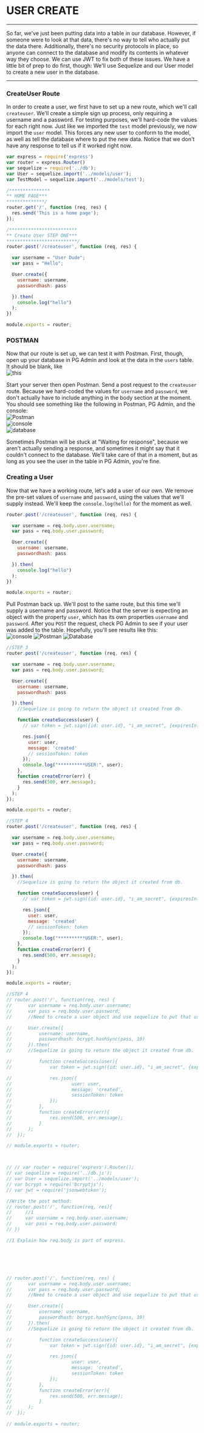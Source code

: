# USER CREATE
---
So far, we've just been putting data into a table in our database. However, if someone were to look at that data, there's no way to tell who actually put the data there. Additionally, there's no security protocols in place, so anyone can connect to the database and modify its contents in whatever way they choose. We can use JWT to fix both of these issues. We have a little bit of prep to do first, though: We'll use Sequelize and our User model to create a new user in the database. 

<hr />

### CreateUser Route
In order to create a user, we first have to set up a new route, which we'll call `createuser`. We'll create a simple sign up process, only requiring a username and a password. For testing purposes, we'll hard-code the values for each right now. Just like we imported the `test` model previously, we now import the `user` model. This forces any new user to conform to the model, as well as tell the database where to put the new data. Notice that we don't have any response to tell us if it worked right now.

```js
var express = require('express')
var router = express.Router()
var sequelize = require('../db');
var User = sequelize.import('../models/user');
var TestModel = sequelize.import('../models/test');

/***************
** HOME PAGE***
**************/
router.get('/', function (req, res) {
  res.send('This is a home page');
});

/*************************
** Create User STEP ONE***
**************************/
router.post('/createuser', function (req, res) {

  var username = "User Dude";
  var pass = "Hello";

  User.create({
    username: username,
    passwordhash: pass

  }).then(
    console.log("hello")
  );
})

module.exports = router;
```

### POSTMAN
Now that our route is set up, we can test it with Postman. First, though, open up your database in PG Admin and look at the data in the `users` table. It should be blank, like 
<br>![this](../assets/blankUserTable.png) <br>

Start your server then open Postman. Send a post request to the `createuser` route. Because we hard-coded the values for `username` and `password`, we don't actually have to include anything in the body section at the moment. You should see something like the following in Postman, PG Admin, and the console: <br>
![Postman](../assets/testUserConsole.png)<br>
![console](../assets/testUserPostman.png)<br>
![database](..assets/testsUserDatabase.png)<br>

Sometimes Postman will be stuck at "Waiting for response", because we aren't actually sending a response, and sometimes it might say that it couldn't connect to the database. We'll take care of that in a moment, but as long as you see the user in the table in PG Admin, you're fine.

### Creating a User
Now that we have a working route, let's add a user of our own. We remove the pre-set values of `username` and `password`, using the values that we'll supply instead. We'll keep the `console.log(hello)` for the moment as well. 
```js
router.post('/createuser', function (req, res) {

  var username = req.body.user.username;
  var pass = req.body.user.password;

  User.create({
    username: username,
    passwordhash: pass

  }).then(
    console.log("hello")
  );
})

module.exports = router;
```
Pull Postman back up. We'll post to the same route, but this time we'll supply a username and password. Notice that the server is expecting an object with the property `user`, which has its own properties `username` and `password`. After you `POST` the request, check PG Admin to see if your user was added to the table. Hopefully, you'll see results like this: <br>
![console](../assets/step2Console.png)
![Postman](../assets/step2Postman.png)
![Database](../assets/step2Database.png)

```js
//STEP 3
router.post('/createuser', function (req, res) {

  var username = req.body.user.username;
  var pass = req.body.user.password;

  User.create({
    username: username,
    passwordhash: pass

  }).then(
    //Sequelize is going to return the object it created from db.

    function createSuccess(user) {
      // var token = jwt.sign({id: user.id}, "i_am_secret", {expiresIn: 60*60*24});

      res.json({
        user: user,
        message: 'created'
        // sessionToken: token
      });
      console.log("**********USER:", user);
    },
    function createError(err) {
      res.send(500, err.message);
    }
  );
});

module.exports = router;
```

```js
//STEP 4
router.post('/createuser', function (req, res) {

  var username = req.body.user.username;
  var pass = req.body.user.password;

  User.create({
    username: username,
    passwordhash: pass

  }).then(
    //Sequelize is going to return the object it created from db.

    function createSuccess(user) {
      // var token = jwt.sign({id: user.id}, "i_am_secret", {expiresIn: 60*60*24});

      res.json({
        user: user,
        message: 'created'
        // sessionToken: token
      });
      console.log("**********USER:", user);
    },
    function createError(err) {
      res.send(500, err.message);
    }
  );
});

module.exports = router;
```
```js
//STEP 4
// router.post('/', function(req, res) {
// 		var username = req.body.user.username;
// 		var pass = req.body.user.password;
// 		//Need to create a user object and use sequelize to put that user into

// 		User.create({
// 			username: username,
// 			passwordhash: bcrypt.hashSync(pass, 10)
// 		}).then(
// 		//Sequelize is going to return the object it created from db.

// 			function createSuccess(user){
// 			    var token = jwt.sign({id: user.id}, "i_am_secret", {expiresIn: 60*60*24});

// 				res.json({
// 						user: user,
// 						message: 'created',
// 						sessionToken: token
// 				});
// 			},
// 			function createError(err){
// 				res.send(500, err.message);
// 			}
// 		);
// 	});

// module.exports = router;



// // var router = require('express').Router();
// var sequelize = require('../db.js');
// var User = sequelize.import('../models/user');
// var bcrypt = require('bcryptjs');
// var jwt = require('jsonwebtoken');

//Write the post method:
// router.post('/', function(req, res){
//     //1
//     var username = req.body.user.username;
//     var pass = req.body.user.password;
// })

//1 Explain how req.body is part of express.






// router.post('/', function(req, res) {
// 		var username = req.body.user.username;
// 		var pass = req.body.user.password;
// 		//Need to create a user object and use sequelize to put that user into

// 		User.create({
// 			username: username,
// 			passwordhash: bcrypt.hashSync(pass, 10)
// 		}).then(
// 		//Sequelize is going to return the object it created from db.

// 			function createSuccess(user){
// 			    var token = jwt.sign({id: user.id}, "i_am_secret", {expiresIn: 60*60*24});

// 				res.json({
// 						user: user,
// 						message: 'created',
// 						sessionToken: token
// 				});
// 			},
// 			function createError(err){
// 				res.send(500, err.message);
// 			}
// 		);
// 	});

// module.exports = router;
```